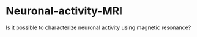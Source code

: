 # Neuronal-activity-MRI
 Is it possible to characterize neuronal activity using magnetic resonance?
